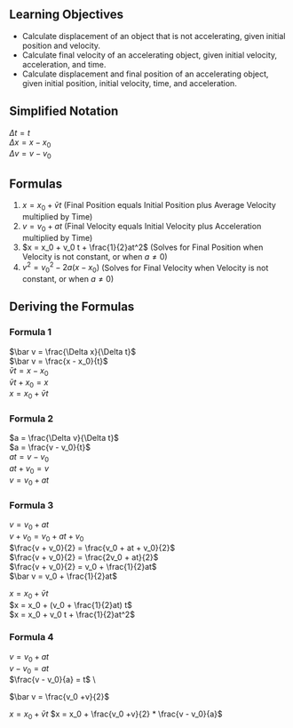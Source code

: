 ## Learning Objectives
* Calculate displacement of an object that is not accelerating, given initial position and velocity.
* Calculate final velocity of an accelerating object, given initial velocity, acceleration, and time.
* Calculate displacement and final position of an accelerating object, given initial position, initial velocity, time, and
acceleration.

## Simplified Notation
$\Delta t = t$ \
$\Delta x = x - x_0$ \
$\Delta v = v - v_0$

## Formulas
1. $x = x_0 + \bar v t$ (Final Position equals Initial Position plus Average Velocity multiplied by Time) 
2. $v = v_0 + at$ (Final Velocity equals Initial Velocity plus Acceleration multiplied by Time) 
3. $x = x_0 + v_0 t + \frac{1}{2}at^2$ (Solves for Final Position when Velocity is not constant, or when $a \neq 0$)
4. $v^2 = v^2_0 - 2a(x - x_0)$ (Solves for Final Velocity when Velocity is not constant, or when $a \neq 0$)

## Deriving the Formulas

### Formula 1
$\bar v = \frac{\Delta x}{\Delta t}$ \
$\bar v = \frac{x - x_0}{t}$ \
$\bar v t = x - x_0$ \
$\bar v t + x_0 = x$ \
$x = x_0 + \bar v t$

### Formula 2
$a = \frac{\Delta v}{\Delta t}$ \
$a = \frac{v - v_0}{t}$ \
$at = v - v_0$ \
$at + v_0 = v$ \
$v = v_0 + at$

### Formula 3
$v = v_0 + at$ \
$v + v_0 = v_0 + at + v_0$ \
$\frac{v + v_0}{2} = \frac{v_0 + at + v_0}{2}$ \
$\frac{v + v_0}{2} = \frac{2v_0 + at}{2}$ \
$\frac{v + v_0}{2} = v_0 + \frac{1}{2}at$ \
$\bar v = v_0 + \frac{1}{2}at$ 

$x = x_0 + \bar v t$ \
$x = x_0 + (v_0 + \frac{1}{2}at) t$ \
$x = x_0 + v_0 t + \frac{1}{2}at^2$

### Formula 4
$v = v_0 + at$ \
$v - v_0 = at$ \
$\frac{v - v_0}{a} = t$ \

$\bar v = \frac{v_0 +v}{2}$

$x = x_0 + \bar v t$
$x = x_0 + \frac{v_0 +v}{2} * \frac{v - v_0}{a}$
